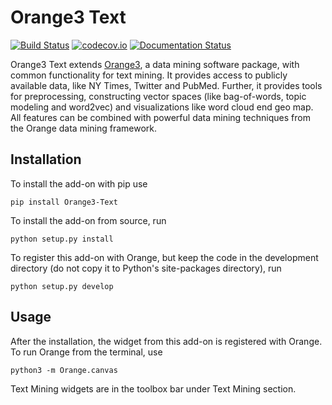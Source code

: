 Orange3 Text 
============

[![Build Status](https://travis-ci.org/biolab/orange3-text.svg?branch=master)](https://travis-ci.org/biolab/orange3-text)
[![codecov.io](http://codecov.io/github/biolab/orange3-text/coverage.svg?branch=master)](http://codecov.io/github/biolab/orange3-text?branch=master)
[![Documentation Status](https://readthedocs.org/projects/orange3-text/badge/?version=latest)](http://orange3-text.readthedocs.org/en/latest/?badge=latest)

Orange3 Text extends [Orange3](http://orange.biolab.si), a data mining software
package, with common functionality for text mining. It provides access
to publicly available data, like NY Times, Twitter and PubMed. Further,
it provides tools for preprocessing, constructing vector spaces (like
bag-of-words, topic modeling and word2vec) and visualizations like word cloud
end geo map. All features can be combined with powerful data mining techniques
from the Orange data mining framework.

Installation
------------

To install the add-on with pip use

    pip install Orange3-Text

To install the add-on from source, run

    python setup.py install

To register this add-on with Orange, but keep the code in the development directory (do not copy it to 
Python's site-packages directory), run

    python setup.py develop

Usage
-----

After the installation, the widget from this add-on is registered with Orange. To run Orange from the terminal,
use

    python3 -m Orange.canvas

Text Mining widgets are in the toolbox bar under Text Mining section.